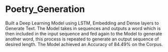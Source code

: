 # Poetry_Generation
Built a Deep Learning Model using LSTM, Embedding and Dense layers to Generate Text.
The Model takes in sequences and outputs a word which is then included in the input sequence and fed again to the Model to generate another word, this process is repeated to generate an output sequence of desired length.
The Model achieved an Accuracy of 84.49% on the Corpus.
